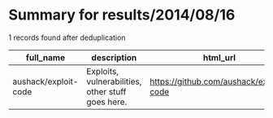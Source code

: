 
# Summary for results/2014/08/16
    
1 records found after deduplication

| full_name | description | html_url | matched_list | matched_count | pushed_at | size | stargazers_count | language | forks_count | vul_ids |
|----------------------|---------------------------------------------------|-----------------------------------------|----------------|-----------------|---------------------------|--------|--------------------|------------|---------------|-----------|
| aushack/exploit-code | Exploits, vulnerabilities, other stuff goes here. | https://github.com/aushack/exploit-code | ['exploit'] | 1 | 2014-08-16 04:18:08+00:00 | 164 | 2 | Ruby | 0 | [] |
